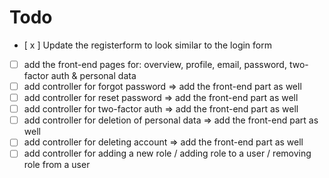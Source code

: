 # Todo

- [ x ] Update the registerform to look similar to the login form
- [ ] add the front-end pages for: overview, profile, email, password, two-factor auth & personal data
- [ ] add controller for forgot password => add the front-end part as well
- [ ] add controller for reset password => add the front-end part as well
- [ ] add controller for two-factor auth => add the front-end part as well
- [ ] add controller for deletion of personal data => add the front-end part as well
- [ ] add controller for deleting account => add the front-end part as well
- [ ] add controller for adding a new role / adding role to a user / removing role from a user